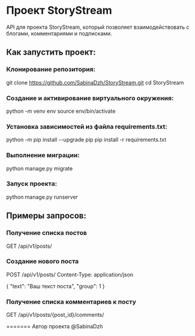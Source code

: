 # Проект StoryStream

API для проекта StoryStream, который позволяет взаимодействовать с блогами, комментариями и подписками.

## Как запустить проект:

### Клонирование репозитория:

git clone https://github.com/SabinaDzh/StoryStream.git
cd StoryStream

### Cоздание и активирование виртуального окружения:

python -m venv env
source env/bin/activate

### Установка зависимостей из файла requirements.txt:

python -m pip install --upgrade pip
pip install -r requirements.txt

### Выполнение миграции:

python manage.py migrate

### Запуск проекта:

python manage.py runserver

## Примеры запросов:

### Получение списка постов
GET /api/v1/posts/

### Создание нового поста
POST /api/v1/posts/
Content-Type: application/json

{
  "text": "Ваш текст поста",
  "group": 1
}
### Получение списка комментариев к посту
GET /api/v1/posts/{post_id}/comments/

=======
Автор проекта @SabinaDzh

